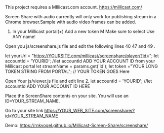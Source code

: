 
This project requires a MIllicast.com account. 
https://millicast.com/

Screen Share with audio currently will only work for publishing stream in a Chrome browser.Sample with audio video frames can be added.

1. In your Millicast portal(+) Add a new token M Make sure to select Use ANY name!

Open you js/screenshare.js file and edit the following lines 40 47 and 49 .

   let yourUrl = "https://YOURSITE.com/millicast/screenshare/player/?id=";
   let accountId = 'YOURID'; //let accountId ADD YOUR ACCOUNT ID from your Millicast portal
   let streamName = params.get('id');
   let token ="YOUR LONG TOKEN STRING FROM PORTAL";  // YOUR TOKEN GOES Here
   
Open Your js/viewer.js file and edit line 2.
   let accountId = 'YOURID'; //let accountId ADD YOUR ACCOUNT ID HERE 
   
Place the ScreenShare contents on your site. 
You will use an ID=YOUR_STREAM_NAME.

Go to your site link https://YOUR_WEB_SITE.com/screenshare/?id=YOUR_STREAM_NAME

Demo: https://rnkvogel.github.io/Millicast-Screen-Share/screenshare/


  
